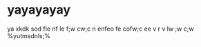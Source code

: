 # yayayayay
ya xkdk sod fle nf le f;w cw;c n enfeo fe cofw;c ee v r v lw  ;w c;w              %yutmsdnls;%
